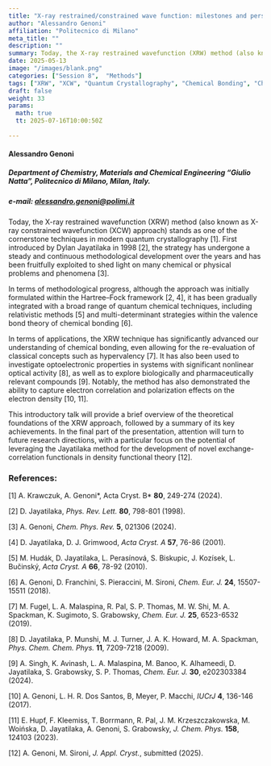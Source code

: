 ```yaml
---
title: "X-ray restrained/constrained wave function: milestones and perspectives"
author: "Alessandro Genoni"
affiliation: "Politecnico di Milano"
meta_title: ""
description: ""
summary: Today, the X-ray restrained wavefunction (XRW) method (also known as X-ray constrained wavefunction (XCW) approach) stands as one of the cornerstone techniques in modern quantum crystallography. First introduced by Dylan Jayatilaka in 1998, the strategy has undergone a steady and continuous methodological development...
date: 2025-05-13
image: "/images/blank.png"
categories: ["Session 8",  "Methods"]
tags: ["XRW", "XCW", "Quantum Crystallography", "Chemical Bonding", "Charge Density", "X-ray Diffraction"]
draft: false
weight: 33
params:
  math: true
  tt: 2025-07-16T10:00:50Z
  
---
```


#### Alessandro Genoni

##### Department of Chemistry, Materials and Chemical Engineering “Giulio Natta”, Politecnico di Milano, Milan, Italy.

##### e-mail: alessandro.genoni@polimi.it

Today, the X-ray restrained wavefunction (XRW) method (also known as X-ray constrained wavefunction (XCW) approach) stands as one of the cornerstone techniques in modern quantum crystallography [1]. First introduced by Dylan Jayatilaka in 1998 [2], the strategy has undergone a steady and continuous methodological development over the years and has been fruitfully exploited to shed light on many chemical or physical problems and phenomena [3].

In terms of methodological progress, although the approach was initially formulated within the Hartree–Fock framework [2, 4], it has been gradually integrated with a broad range of quantum chemical techniques, including relativistic methods [5] and multi-determinant strategies within the valence bond theory of chemical bonding [6].

In terms of applications, the XRW technique has significantly advanced our understanding of chemical bonding, even allowing for the re-evaluation of classical concepts such as hypervalency [7]. It has also been used to investigate optoelectronic properties in systems with significant nonlinear optical activity [8], as well as to explore biologically and pharmaceutically relevant compounds [9]. Notably, the method has also demonstrated the ability to capture electron correlation and polarization effects on the electron density [10, 11].

This introductory talk will provide a brief overview of the theoretical foundations of the XRW approach, followed by a summary of its key achievements. In the final part of the presentation, attention will turn to future research directions, with a particular focus on the potential of leveraging the Jayatilaka method for the development of novel exchange-correlation functionals in density functional theory [12].

### References:

[1] A. Krawczuk, A. Genoni*, Acta Cryst. B* **80**, 249-274 (2024).

[2] D. Jayatilaka, *Phys. Rev. Lett.* **80**, 798-801 (1998).

[3] A. Genoni, *Chem. Phys. Rev.* **5**, 021306 (2024).

[4] D. Jayatilaka, D. J. Grimwood, *Acta Cryst. A* **57**, 76-86 (2001).

[5] M. Hudák, D. Jayatilaka, L. Perasínová, S. Biskupic, J. Kozísek, L. Bučinský, *Acta Cryst. A* **66**, 78-92 (2010).

[6] A. Genoni, D. Franchini, S. Pieraccini, M. Sironi, *Chem. Eur. J.* **24**, 15507-15511 (2018).

[7] M. Fugel, L. A. Malaspina, R. Pal, S. P. Thomas, M. W. Shi, M. A. Spackman, K. Sugimoto, S. Grabowsky, *Chem. Eur. J.* **25**, 6523-6532 (2019).

[8] D. Jayatilaka, P. Munshi, M. J. Turner, J. A. K. Howard, M. A. Spackman, *Phys. Chem. Chem. Phys.* **11**, 7209-7218 (2009).

[9] A. Singh, K. Avinash, L. A. Malaspina, M. Banoo, K. Alhameedi, D. Jayatilaka, S. Grabowsky, S. P. Thomas, *Chem. Eur. J.* **30**, e202303384 (2024).

[10] A. Genoni, L. H. R. Dos Santos, B, Meyer, P. Macchi, *IUCrJ* **4**, 136-146 (2017).

[11] E. Hupf, F. Kleemiss, T. Borrmann, R. Pal, J. M. Krzeszczakowska, M. Woińska, D. Jayatilaka, A. Genoni, S. Grabowsky, *J. Chem. Phys.* **158**, 124103 (2023).

[12] A. Genoni, M. Sironi, *J. Appl. Cryst.*, submitted (2025).